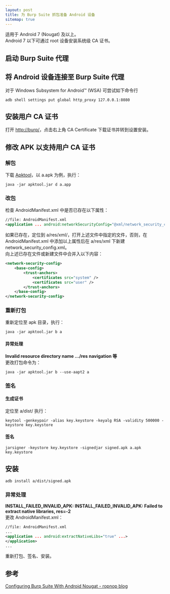 ```yaml
---
layout: post
title: 为 Burp Suite 抓包准备 Android 设备
sitemap: true
---
```

适用于 Android 7 (Nougat) 及以上。  
Android 7 以下可通过 root 设备安装系统级 CA 证书。

## 启动 Burp Suite 代理
## 将 Android 设备连接至 Burp Suite 代理
对于 Windows Subsystem for Android™️ (WSA) 可尝试如下命令行
~~~shell
adb shell settings put global http_proxy 127.0.0.1:8080
~~~

## 安装用户 CA 证书
打开 [http://burp/](http://burp/)，点击右上角 CA Certificate 下载证书并转到设置安装。

## 修改 APK 以支持用户 CA 证书
### 解包
下载 [Apktool](https://apktool.org)，以 a.apk 为例，执行：
~~~shell
java -jar apktool.jar d a.app
~~~
### 改包
检查 AndroidManifest.xml 中是否已存在以下属性：
~~~xml
//file: AndroidManifest.xml
<application ... android:networkSecurityConfig="@xml/network_security_config" ...>
~~~
如果已存在，定位到 a/res/xml/，打开上述文件中指定的文件，否则，在 AndroidManifest.xml 中添加以上属性后在 a/res/xml 下新建 network_security_config.xml。  
向上述已存在文件或新建文件中合并入以下内容：
~~~xml
<network-security-config> 
    <base-config> 
        <trust-anchors> 
            <certificates src="system" /> 
            <certificates src="user" /> 
        </trust-anchors> 
    </base-config> 
</network-security-config>
~~~

### 重新打包
重新定位至 apk 目录，执行：
~~~shell
java -jar apktool.jar b a
~~~
#### 异常处理
**Invalid resource directory name .../res navigation 等**  
更改打包命令为：
~~~shell
java -jar apktool.jar b --use-aapt2 a
~~~

### 签名
#### 生成证书
定位至 a/dist/ 执行：
~~~shell
keytool -genkeypair -alias key.keystore -keyalg RSA -validity 500000 -keystore key.keystore
~~~
#### 签名
~~~shell
jarsigner -keystore key.keystore -signedjar signed.apk a.apk key.keystore  
~~~


## 安装
~~~shell
adb install a/dist/signed.apk
~~~
### 异常处理
**INSTALL_FAILED_INVALID_APK: INSTALL_FAILED_INVALID_APK: Failed to extract native libraries, res=-2**  
更改 AndroidManifest.xml：
~~~xml
//file: AndroidManifest.xml
...
<application ... android:extractNativeLibs="true" ...>
</application>
...
~~~
重新打包、签名、安装。

## 参考
[Configuring Burp Suite With Android Nougat - ropnop blog](https://blog.ropnop.com/configuring-burp-suite-with-android-nougat)